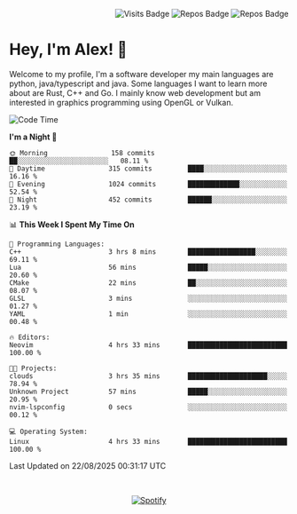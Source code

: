 <p align="right">
  <img src="https://github-badges-api-l4jk.vercel.app/api/visits/Alextibtab/Alextibtab" alt="Visits Badge">
  <img src="https://img.shields.io/badge/dynamic/json?url=https%3A%2F%2Fapi.github.com%2Fusers%2FAlextibtab&query=%24.public_repos&label=Repos" alt="Repos Badge">
  <img src="https://github-badges-api-l4jk.vercel.app/api/years/Alextibtab" alt="Repos Badge">
</p>

<h1 align="left">Hey, I'm Alex! 💽 </h1>

Welcome to my profile, I'm a software developer my main languages are python, java/typescript and java. Some languages I want to learn more about are Rust, C++ and Go. I mainly know web development but am interested in graphics programming using OpenGL or Vulkan.

<!--START_SECTION:waka-->
![Code Time](http://img.shields.io/badge/Code%20Time-183%20hrs%2058%20mins-blue)

**I'm a Night 🦉** 

```text
🌞 Morning                158 commits         ██░░░░░░░░░░░░░░░░░░░░░░░   08.11 % 
🌆 Daytime                315 commits         ████░░░░░░░░░░░░░░░░░░░░░   16.16 % 
🌃 Evening                1024 commits        █████████████░░░░░░░░░░░░   52.54 % 
🌙 Night                  452 commits         ██████░░░░░░░░░░░░░░░░░░░   23.19 % 
```


📊 **This Week I Spent My Time On** 

```text
💬 Programming Languages: 
C++                      3 hrs 8 mins        █████████████████░░░░░░░░   69.11 % 
Lua                      56 mins             █████░░░░░░░░░░░░░░░░░░░░   20.60 % 
CMake                    22 mins             ██░░░░░░░░░░░░░░░░░░░░░░░   08.07 % 
GLSL                     3 mins              ░░░░░░░░░░░░░░░░░░░░░░░░░   01.27 % 
YAML                     1 min               ░░░░░░░░░░░░░░░░░░░░░░░░░   00.48 % 

🔥 Editors: 
Neovim                   4 hrs 33 mins       █████████████████████████   100.00 % 

🐱‍💻 Projects: 
clouds                   3 hrs 35 mins       ████████████████████░░░░░   78.94 % 
Unknown Project          57 mins             █████░░░░░░░░░░░░░░░░░░░░   20.95 % 
nvim-lspconfig           0 secs              ░░░░░░░░░░░░░░░░░░░░░░░░░   00.12 % 

💻 Operating System: 
Linux                    4 hrs 33 mins       █████████████████████████   100.00 % 
```


 Last Updated on 22/08/2025 00:31:17 UTC
<!--END_SECTION:waka-->
&nbsp;<div align="center">
  [![Spotify](https://spotify-now-playing-wine-six.vercel.app/api/spotify?border_color=ffffff)](https://open.spotify.com/user/pmo1v2ejnt42kgp5jar5drtag)
</div>

